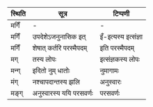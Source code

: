 | स्थिति | सूत्र | टिप्पणी |
| ----- | ------- | ------ |
| मगिँ | - | - |
| मगिँ | उपदेशेऽजनुनासिक इत् | इँ-इत्यस्य इत्संज्ञा |
| मगिँ | शेषात् कर्तरि परस्मैपदम् | इति परस्मैपदम् |
| मग् | तस्य लोपः | इत्संज्ञकस्य लोपः |
| मन्ग् | इदितो नुम् धातोः | नुमागामः |
| मंग् | नश्चापदान्तस्य झलि | अनुस्वारः |
| मङ्ग् | अनुस्वारस्य ययि परसवर्णः | परसवर्णः |

